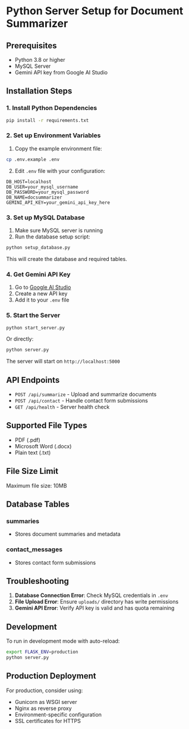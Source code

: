 
# Python Server Setup for Document Summarizer

## Prerequisites

- Python 3.8 or higher
- MySQL Server
- Gemini API key from Google AI Studio

## Installation Steps

### 1. Install Python Dependencies

```bash
pip install -r requirements.txt
```

### 2. Set up Environment Variables

1. Copy the example environment file:
```bash
cp .env.example .env
```

2. Edit `.env` file with your configuration:
```
DB_HOST=localhost
DB_USER=your_mysql_username
DB_PASSWORD=your_mysql_password
DB_NAME=docsummarizer
GEMINI_API_KEY=your_gemini_api_key_here
```

### 3. Set up MySQL Database

1. Make sure MySQL server is running
2. Run the database setup script:
```bash
python setup_database.py
```

This will create the database and required tables.

### 4. Get Gemini API Key

1. Go to [Google AI Studio](https://makersuite.google.com/app/apikey)
2. Create a new API key
3. Add it to your `.env` file

### 5. Start the Server

```bash
python start_server.py
```

Or directly:
```bash
python server.py
```

The server will start on `http://localhost:5000`

## API Endpoints

- `POST /api/summarize` - Upload and summarize documents
- `POST /api/contact` - Handle contact form submissions
- `GET /api/health` - Server health check

## Supported File Types

- PDF (.pdf)
- Microsoft Word (.docx)
- Plain text (.txt)

## File Size Limit

Maximum file size: 10MB

## Database Tables

### summaries
- Stores document summaries and metadata

### contact_messages  
- Stores contact form submissions

## Troubleshooting

1. **Database Connection Error**: Check MySQL credentials in `.env`
2. **File Upload Error**: Ensure `uploads/` directory has write permissions
3. **Gemini API Error**: Verify API key is valid and has quota remaining

## Development

To run in development mode with auto-reload:
```bash
export FLASK_ENV=production
python server.py
```

## Production Deployment

For production, consider using:
- Gunicorn as WSGI server
- Nginx as reverse proxy
- Environment-specific configuration
- SSL certificates for HTTPS
